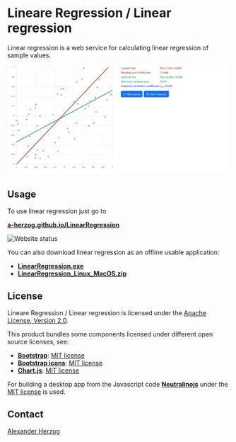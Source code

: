 # Lineare Regression / Linear regression

Linear regression is a web service for calculating linear regression of sample values.

[![Screenshot](Screenshot.png)](https://a-herzog.github.io/LinearRegression)

## Usage

To use linear regression just go to

**[a-herzog.github.io/LinearRegression](https://a-herzog.github.io/LinearRegression)**

![Website status](https://img.shields.io/website?url=https%3A%2F%2Fa-herzog.github.io%2FLinearRegression%2F)

You can also download linear regression as an offline usable application:

* **[LinearRegression.exe](https://github.com/A-Herzog/LinearRegression/releases/latest/download/LinearRegression.exe)**
* **[LinearRegression_Linux_MacOS.zip](https://github.com/A-Herzog/LinearRegression/releases/latest/download/LinearRegression_Linux_MacOS.zip)**

## License

Lineare Regression / Linear regression is licensed under the [Apache License, Version 2.0](https://www.apache.org/licenses/LICENSE-2.0).

This product bundles some components licensed under different open source licenses, see:

- [**Bootstrap**](https://getbootstrap.com/): [MIT license](https://opensource.org/license/mit/)
- [**Bootstrap icons**](https://icons.getbootstrap.com): [MIT license](https://opensource.org/license/mit/)
- [**Chart.js**](https://www.chartjs.org): [MIT license](https://opensource.org/license/mit/)

For building a desktop app from the Javascript code [**Neutralinojs**](https://neutralino.js.org/) under the
[MIT license](https://opensource.org/license/mit/) is used.

## Contact

[Alexander Herzog](https://github.com/A-Herzog)